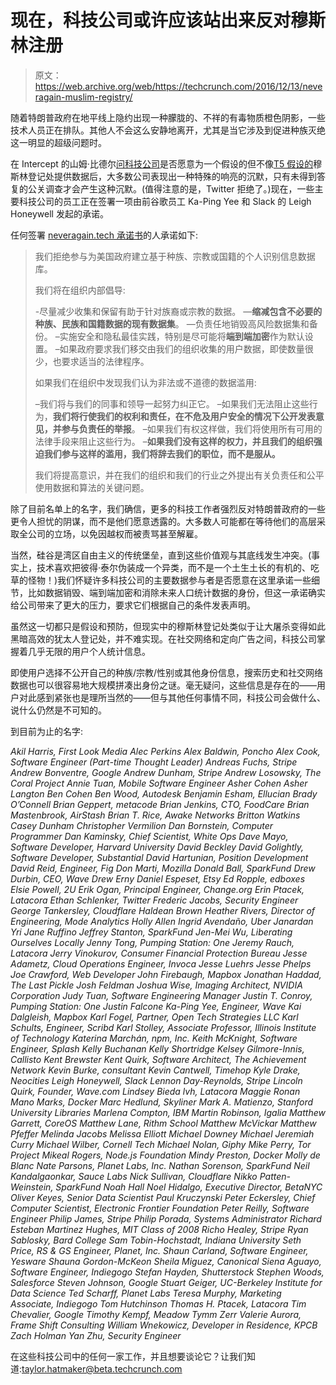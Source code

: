 # 现在，科技公司或许应该站出来反对穆斯林注册

> 原文：<https://web.archive.org/web/https://techcrunch.com/2016/12/13/neveragain-muslim-registry/>

随着特朗普政府在地平线上隐约出现一种朦胧的、不祥的有毒物质橙色阴影，一些技术人员正在排队。其他人不会这么安静地离开，尤其是当它涉及到促进种族灭绝这一明显的超级问题时。

在 Intercept 的山姆·比德尔[问科技公司](https://web.archive.org/web/20230129223420/https://theintercept.com/2016/12/02/of-8-tech-companies-only-twitter-says-it-would-refuse-to-help-build-muslim-registry-for-trump/)是否愿意为一个假设的但不像[T5 假设的](https://web.archive.org/web/20230129223420/http://www.nytimes.com/politics/first-draft/2015/11/20/donald-trump-says-hed-absolutely-require-muslims-to-register/?_r=0)穆斯林登记处提供数据后，大多数公司表现出一种特殊的响亮的沉默，只有未得到答复的公关调查才会产生这种沉默。(值得注意的是，Twitter 拒绝了。)现在，一些主要科技公司的员工正在签署一项由前谷歌员工 Ka-Ping Yee 和 Slack 的 Leigh Honeywell 发起的承诺。

任何签署 [neveragain.tech 承诺书](https://web.archive.org/web/20230129223420/http://neveragain.tech/)的人承诺如下:

> 我们拒绝参与为美国政府建立基于种族、宗教或国籍的个人识别信息数据库。
> 
> 我们将在组织内部倡导:
> 
> -尽量减少收集和保留有助于针对族裔或宗教的数据。
> —**缩减包含不必要的种族、民族和国籍数据的现有数据集**。
> —负责任地销毁高风险数据集和备份。
> –实施安全和隐私最佳实践，特别是尽可能将**端到端加密**作为默认设置。
> –如果政府要求我们移交由我们的组织收集的用户数据，即使数量很少，也要求适当的法律程序。
> 
> 如果我们在组织中发现我们认为非法或不道德的数据滥用:
> 
> –我们将与我们的同事和领导一起努力纠正它。
> –如果我们无法阻止这些行为，**我们将行使我们的权利和责任，在不危及用户安全的情况下公开发表意见，并参与负责任的举报**。
> –如果我们有权这样做，我们将使用所有可用的法律手段来阻止这些行为。
> –**如果我们没有这样的权力，并且我们的组织强迫我们参与这样的滥用，我们将辞去我们的职位，而不是服从。**
> 
> 我们将提高意识，并在我们的组织和我们的行业之外提出有关负责任和公平使用数据和算法的关键问题。

除了目前名单上的名字，我们确信，更多的科技工作者强烈反对特朗普政府的一些更令人担忧的阴谋，而不是他们愿意透露的。大多数人可能都在等待他们的高层采取全公司的立场，以免因越权而被责骂甚至解雇。

当然，硅谷是湾区自由主义的传统堡垒，直到这些价值观与其底线发生冲突。(事实上，技术喜欢把彼得·泰尔伪装成一个异类，而不是一个土生土长的有机的、吃草的怪物！)我们怀疑许多科技公司的主要数据参与者是否愿意在这里承诺一些细节，比如数据销毁、端到端加密和消除未来人口统计数据的身份，但这一承诺确实给公司带来了更大的压力，要求它们根据自己的条件发表声明。

虽然这一切都只是假设和预防，但现实中的穆斯林登记处类似于让大屠杀变得如此黑暗高效的犹太人登记处，并不难实现。在社交网络和定向广告之间，科技公司掌握着几乎无限的用户个人统计信息。

即使用户选择不公开自己的种族/宗教/性别或其他身份信息，搜索历史和社交网络数据也可以很容易地大规模拼凑出身份之谜。毫无疑问，这些信息是存在的——用户对此感到紧张也是理所当然的——但与其他任何事情不同，科技公司会做什么、说什么仍然是不可知的。

到目前为止的名字:

*Akil Harris, First Look Media*
*Alec Perkins*
*Alex Baldwin, Poncho*
*Alex Cook, Software Engineer (Part-time Thought Leader)*
*Andreas Fuchs, Stripe*
*Andrew Bonventre, Google*
*Andrew Dunham, Stripe*
*Andrew Losowsky, The Coral Project*
*Annie Tuan, Mobile Software Engineer*
*Asher Cohen*
*Asher Langton*
*Ben Cohen*
*Ben Wood, Autodesk*
*Benjamin Esham, Ellucian*
*Brady O’Connell*
*Brian Geppert, metacode*
*Brian Jenkins, CTO, FoodCare*
*Brian Mastenbrook, AirStash*
*Brian T. Rice, Awake Networks*
*Britton Watkins*
*Casey Dunham*
*Christopher Vermilion*
*Dan Bornstein, Computer Programmer*
*Dan Kaminsky, Chief Scientist, White Ops*
*Dave Mayo, Software Developer, Harvard University*
*David Beckley*
*David Golightly, Software Developer, Substantial*
*David Hartunian, Position Development*
*David Reid, Engineer, Fig*
*Don Marti, Mozilla*
*Donald Ball, SparkFund*
*Drew Durbin, CEO, Wave*
*Drew Erny*
*Daniel Espeset, Etsy*
*Ed Ropple, edboxes*
*Elsie Powell, 2U*
*Erik Ogan, Principal Engineer, Change.org*
*Erin Ptacek, Latacora*
*Ethan Schlenker, Twitter*
*Frederic Jacobs, Security Engineer*
*George Tankersley, Cloudflare*
*Haldean Brown*
*Heather Rivers, Director of Engineering, Mode Analytics*
*Holly Allen*
*Ingrid Avendaño, Uber*
*Janardan Yri*
*Jane Ruffino*
*Jeffrey Stanton, SparkFund*
*Jen-Mei Wu, Liberating Ourselves Locally*
*Jenny Tong, Pumping Station: One*
*Jeremy Rauch, Latacora*
*Jerry Vinokurov, Consumer Financial Protection Bureau*
*Jesse Adametz, Cloud Operations Engineer, Invoca*
*Jesse Luehrs*
*Jesse Phelps*
*Joe Crawford, Web Developer*
*John Firebaugh, Mapbox*
*Jonathan Haddad, The Last Pickle*
*Josh Feldman*
*Joshua Wise, Imaging Architect, NVIDIA Corporation*
*Judy Tuan, Software Engineering Manager*
*Justin T. Conroy, Pumping Station: One*
*Justin Falcone*
*Ka-Ping Yee, Engineer, Wave*
*Kai Dalgleish, Mapbox*
*Karl Fogel, Partner, Open Tech Strategies LLC*
*Karl Schults, Engineer, Scribd*
*Karl Stolley, Associate Professor, Illinois Institute of Technology*
*Katerina Marchán, npm, Inc.*
*Keith McKnight, Software Engineer, Splash*
*Kelly Buchanan*
*Kelly Shortridge*
*Kelsey Gilmore-Innis, Callisto*
*Kent Brewster*
*Kent Quirk, Software Architect, The Achievement Network*
*Kevin Burke, consultant*
*Kevin Cantwell, Timehop*
*Kyle Drake, Neocities*
*Leigh Honeywell, Slack*
*Lennon Day-Reynolds, Stripe*
*Lincoln Quirk, Founder, Wave.com*
*Lindsey Bieda*
*lvh, Latacora*
*Maggie Ronan*
*Mano Marks, Docker*
*Marc Hedlund, Skyliner*
*Mark A. Matienzo, Stanford University Libraries*
*Marlena Compton, IBM*
*Martin Robinson, Igalia*
*Matthew Garrett, CoreOS*
*Matthew Lane, Rithm School*
*Matthew McVickar*
*Matthew Pfeffer*
*Melinda Jacobs*
*Melissa Elliott*
*Michael Downey*
*Michael Jeremiah Curry*
*Michael Wilber, Cornell Tech*
*Michael Nolan, Giphy*
*Mike Perry, Tor Project*
*Mikeal Rogers, Node.js Foundation*
*Mindy Preston, Docker*
*Molly de Blanc*
*Nate Parsons, Planet Labs, Inc.*
*Nathan Sorenson, SparkFund*
*Neil Kandalgaonkar, Sauce Labs*
*Nick Sullivan, Cloudflare*
*Nikko Patten-Weinstein, SparkFund*
*Noah Hall*
*Noel Hidalgo, Executive Director, BetaNYC*
*Oliver Keyes, Senior Data Scientist*
*Paul Kruczynski*
*Peter Eckersley, Chief Computer Scientist, Electronic Frontier Foundation*
*Peter Reilly, Software Engineer*
*Philip James, Stripe*
*Philip Porada, Systems Administrator*
*Richard Esteban Martinez Hughes, MIT Class of 2008*
*Richo Healey, Stripe*
*Ryan Sablosky, Bard College*
*Sam Tobin-Hochstadt, Indiana University*
*Seth Price, RS & GS Engineer, Planet, Inc.*
*Shaun Carland, Software Engineer, Yesware*
*Shauna Gordon-McKeon*
*Sheila Miguez, Canonical*
*Siena Aguayo, Software Engineer, Indiegogo*
*Stefan Hayden, Shutterstock*
*Stephen Woods, Salesforce*
*Steven Johnson, Google*
*Stuart Geiger, UC-Berkeley Institute for Data Science*
*Ted Scharff, Planet Labs*
*Teresa Murphy, Marketing Associate, Indiegogo*
*Tom Hutchinson*
*Thomas H. Ptacek, Latacora*
*Tim Chevalier, Google*
*Timothy Kempf, Meadow*
*Tymm Zerr*
*Valerie Aurora, Frame Shift Consulting*
*William Wnekowicz, Developer in Residence, KPCB*
*Zach Holman*
*Yan Zhu, Security Engineer*

在这些科技公司中的任何一家工作，并且想要谈论它？让我们知道:taylor.hatmaker@beta.techcrunch.com